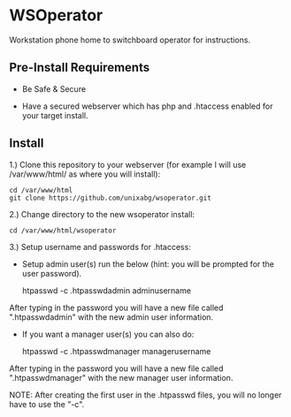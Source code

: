 # WSOperator
Workstation phone home to switchboard operator for instructions.

## Pre-Install Requirements

* Be Safe & Secure

* Have a secured webserver which has php and .htaccess enabled for your target install.

## Install

1.) Clone this repository to your webserver (for example I will use /var/www/html/ as where you will install):

	cd /var/www/html
	git clone https://github.com/unixabg/wsoperator.git

2.) Change directory to the new wsoperator install:

	cd /var/www/html/wsoperator

3.) Setup username and passwords for .htaccess:

* Setup admin user(s) run the below (hint: you will be prompted for the user password).


	htpasswd -c .htpasswdadmin adminusername

After typing in the password you will have a new file called ".htpasswdadmin" with the new admin user information.

* If you want a manager user(s) you can also do:


	htpasswd -c .htpasswdmanager managerusername


After typing in the password you will have a new file called ".htpasswdmanager" with the new manager user information.

NOTE: After creating the first user in the .htpasswd files, you will no longer have to use the "-c".
